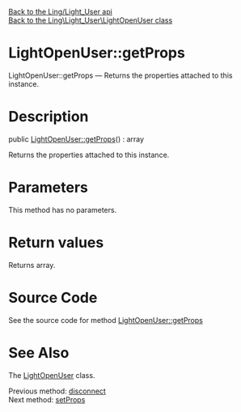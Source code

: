[Back to the Ling/Light_User api](https://github.com/lingtalfi/Light_User/blob/master/doc/api/Ling/Light_User.md)<br>
[Back to the Ling\Light_User\LightOpenUser class](https://github.com/lingtalfi/Light_User/blob/master/doc/api/Ling/Light_User/LightOpenUser.md)


LightOpenUser::getProps
================



LightOpenUser::getProps — Returns the properties attached to this instance.




Description
================


public [LightOpenUser::getProps](https://github.com/lingtalfi/Light_User/blob/master/doc/api/Ling/Light_User/LightOpenUser/getProps.md)() : array




Returns the properties attached to this instance.




Parameters
================

This method has no parameters.


Return values
================

Returns array.








Source Code
===========
See the source code for method [LightOpenUser::getProps](https://github.com/lingtalfi/Light_User/blob/master/LightOpenUser.php#L167-L170)


See Also
================

The [LightOpenUser](https://github.com/lingtalfi/Light_User/blob/master/doc/api/Ling/Light_User/LightOpenUser.md) class.

Previous method: [disconnect](https://github.com/lingtalfi/Light_User/blob/master/doc/api/Ling/Light_User/LightOpenUser/disconnect.md)<br>Next method: [setProps](https://github.com/lingtalfi/Light_User/blob/master/doc/api/Ling/Light_User/LightOpenUser/setProps.md)<br>

